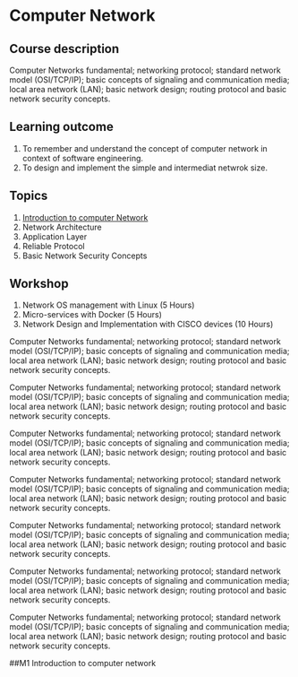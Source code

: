 # Computer Network
## Course description
Computer Networks fundamental; networking protocol; standard network model (OSI/TCP/IP); basic concepts of signaling and communication media; local area network (LAN); basic network design; routing protocol and basic network security concepts.
## Learning outcome
1.  To remember and understand the concept of computer network in context of software engineering.
2. To design and implement the simple and intermediat netwrok size. 

## Topics
1. [Introduction to computer Network](#m1-introduction-to-computer-network)
2. Network Architecture
3. Application Layer
4. Reliable Protocol
5. Basic Network Security Concepts

## Workshop
1. Network OS management with Linux (5 Hours)
2. Micro-services with Docker (5 Hours)
3. Network Design and Implementation with CISCO devices (10 Hours)

Computer Networks fundamental; networking protocol; standard network model (OSI/TCP/IP); basic concepts of signaling and communication media; local area network (LAN); basic network design; routing protocol and basic network security concepts.

Computer Networks fundamental; networking protocol; standard network model (OSI/TCP/IP); basic concepts of signaling and communication media; local area network (LAN); basic network design; routing protocol and basic network security concepts.

Computer Networks fundamental; networking protocol; standard network model (OSI/TCP/IP); basic concepts of signaling and communication media; local area network (LAN); basic network design; routing protocol and basic network security concepts.

Computer Networks fundamental; networking protocol; standard network model (OSI/TCP/IP); basic concepts of signaling and communication media; local area network (LAN); basic network design; routing protocol and basic network security concepts.

Computer Networks fundamental; networking protocol; standard network model (OSI/TCP/IP); basic concepts of signaling and communication media; local area network (LAN); basic network design; routing protocol and basic network security concepts.

Computer Networks fundamental; networking protocol; standard network model (OSI/TCP/IP); basic concepts of signaling and communication media; local area network (LAN); basic network design; routing protocol and basic network security concepts.

Computer Networks fundamental; networking protocol; standard network model (OSI/TCP/IP); basic concepts of signaling and communication media; local area network (LAN); basic network design; routing protocol and basic network security concepts.

##M1 Introduction to computer network 